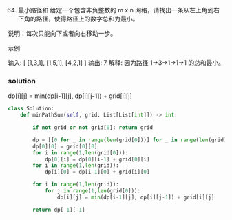64. 最小路径和
给定一个包含非负整数的 m x n 网格，请找出一条从左上角到右下角的路径，使得路径上的数字总和为最小。

说明：每次只能向下或者向右移动一步。

示例:

输入:
[
  [1,3,1],
  [1,5,1],
  [4,2,1]
]
输出: 7
解释: 因为路径 1→3→1→1→1 的总和最小。


### solution

 dp[i][j] = min(dp[i-1][j], dp[i][j-1]) + grid[i][j]

```python
class Solution:
    def minPathSum(self, grid: List[List[int]]) -> int:

        if not grid or not grid[0]: return grid

        dp = [[0 for _ in range(len(grid[0]))] for _ in range(len(grid))]
        dp[0][0] = grid[0][0]
        for i in range(1,len(grid[0])):
            dp[0][i] = dp[0][i-1] + grid[0][i]
        for i in range(1,len(grid)):
            dp[i][0] = dp[i-1][0] + grid[i][0]

        for i in range(1,len(grid)):
            for j in range(1,len(grid[0])):
                dp[i][j] = min(dp[i-1][j], dp[i][j-1]) + grid[i][j]

        return dp[-1][-1]

```